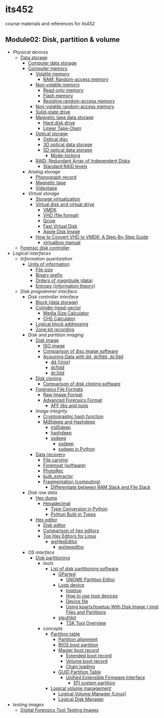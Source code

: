 # its452
course materials and references for its452

## Module02: Disk, partition & volume

* _Physical devices_
  * [Data storage](https://en.wikipedia.org/wiki/Data_storage)
    * [Computer data storage](https://en.wikipedia.org/wiki/Computer_data_storage)
    * [Computer memory](https://en.wikipedia.org/wiki/Computer_memory)
      * [Volatile memory](https://en.wikipedia.org/wiki/Volatile_memory)
        * [RAM: Random-access memory](https://en.wikipedia.org/wiki/Random-access_memory)
      * [Non-volatile memory](https://en.wikipedia.org/wiki/Non-volatile_memory)
        * [Read-only memory](https://en.wikipedia.org/wiki/Read-only_memory)
        * [Flash memory](https://en.wikipedia.org/wiki/Flash_memory)
        * [Resistive random-access memory](https://en.wikipedia.org/wiki/Resistive_random-access_memory)
      * [Non-volatile random-access memory](https://en.wikipedia.org/wiki/Non-volatile_random-access_memory)
      * [Solid-state drive](https://en.wikipedia.org/wiki/Solid-state_drive)
      * [Magnetic tape data storage](https://en.wikipedia.org/wiki/Magnetic_tape_data_storage)
        * [Hard disk drive](https://en.wikipedia.org/wiki/Hard_disk_drive)
        * [Linear Tape-Open](https://en.wikipedia.org/wiki/Linear_Tape-Open)
      * [Optical storage](https://en.wikipedia.org/wiki/Optical_storage)
        * [Optical disc](https://en.wikipedia.org/wiki/Optical_disc)
        * [3D optical data storage](https://en.wikipedia.org/wiki/3D_optical_data_storage)
        * [5D optical data storage](https://en.wikipedia.org/wiki/5D_optical_data_storage)
          * [Mode-locking](https://en.wikipedia.org/wiki/Mode-locking)
      * [RAID: Redundant Array of Independent Disks](https://en.wikipedia.org/wiki/RAID)
        * [Standard RAID levels](https://en.wikipedia.org/wiki/Standard_RAID_levels)
    * _Analog storage_
      * [Phonograph record](https://en.wikipedia.org/wiki/Phonograph_record)
      * [Magnetic tape](https://en.wikipedia.org/wiki/Magnetic_tape)
      * [Videotape](https://en.wikipedia.org/wiki/Videotape)
    * _Virtual storage_
      * [Storage virtualization](https://en.wikipedia.org/wiki/Storage_virtualization)
      * [Virtual disk and virtual drive](https://en.wikipedia.org/wiki/Virtual_disk_and_virtual_drive)
        * [VMDK](https://en.wikipedia.org/wiki/VMDK)
        * [VHD (file format)](https://en.wikipedia.org/wiki/VHD_(file_format))
        * [Qcow](https://en.wikipedia.org/wiki/Qcow)
        * [Fast Virtual Disk](https://en.wikipedia.org/wiki/Fast_Virtual_Disk)
        * [Apple Disk Image](https://en.wikipedia.org/wiki/Apple_Disk_Image)
      * [How to Convert VHD to VMDK: A Step-By-Step Guide](https://www.nakivo.com/blog/how-to-convert-vhd-to-vmdk-a-step-by-step-guide/)
        * [virtualbox manual](https://www.virtualbox.org/manual/)
  * [Forensic disk controller](https://en.wikipedia.org/wiki/Forensic_disk_controller)
* _Logical interfaces_
  * _Information quantization_
    * [Units of information](https://en.wikipedia.org/wiki/Units_of_information)
      * [File size](https://en.wikipedia.org/wiki/File_size)
      * [Binary prefix](https://en.wikipedia.org/wiki/Binary_prefix)
      * [Orders of magnitude (data)](https://en.wikipedia.org/wiki/Orders_of_magnitude_(data))
      * [Entropy (information theory)](https://en.wikipedia.org/wiki/Entropy_(information_theory))
  * _Disk programmer interface_
    * _Disk controller interface_
      * [Block (data storage)](https://en.wikipedia.org/wiki/Block_(data_storage))
      * [Cylinder-head-sector](https://en.wikipedia.org/wiki/Cylinder-head-sector)
        * [Media Size Calculator](http://www.csgnetwork.com/mediasizecalc.html)
        * [CHS Calculator](https://www.deathwombat.com/diskgeometry.html)
      * [Logical block addressing](https://en.wikipedia.org/wiki/Logical_block_addressing)
      * [Zone bit recording](https://en.wikipedia.org/wiki/Zone_bit_recording)
    * _Disk and partition imaging_
      * [Disk image](https://en.wikipedia.org/wiki/Disk_image)
        * [ISO image](https://en.wikipedia.org/wiki/ISO_image)
        * [Comparison of disc image software](https://en.wikipedia.org/wiki/Comparison_of_disc_image_software)
        * [Acquiring Data with dd, dcfldd, dc3dd](http://www.cyber-forensics.ch/acquiring-data-with-dd-dcfldd-dc3dd/)
          * [dd (Unix)](https://en.wikipedia.org/wiki/Dd_(Unix))
          * [dcfldd](http://dcfldd.sourceforge.net/)
          * [dc3dd](https://sourceforge.net/projects/dc3dd/)
      * [Disk cloning](https://en.wikipedia.org/wiki/Disk_cloning)
        * [Comparison of disk cloning software](https://en.wikipedia.org/wiki/Comparison_of_disk_cloning_software)
      * [Forensics File Formats](https://forensicswiki.xyz/wiki/index.php?title=Category:Forensics_File_Formats)
        * [Raw Image Format](https://forensicswiki.xyz/wiki/index.php?title=Raw_Image_Format)
        * [Advanced Forensics Format](https://forensicswiki.xyz/wiki/index.php?title=AFF)
          * [AFF libs and tools](https://github.com/sshock/AFFLIBv3)
      * _Image integrity_
        * [Cryptographic hash function](https://en.wikipedia.org/wiki/Cryptographic_hash_function)
        * [Md5deep and Hashdeep](https://en.wikipedia.org/wiki/Md5deep)
          * [md5deep](http://md5deep.sourceforge.net/)
          * [hashdeep](https://github.com/jessek/hashdeep/)
          * [ssdeep](https://github.com/ssdeep-project/ssdeep)
            * [ssdeep](https://github.com/chrisoei/ssdeep)
            * [ssdeep in Python](https://pypi.org/project/ssdeep/)
      * [Data recovery](https://en.wikipedia.org/wiki/Data_recovery)
        * [File carving](https://en.wikipedia.org/wiki/File_carving)
        * [Foremost (software)](https://en.wikipedia.org/wiki/Foremost_(software))
        * [PhotoRec](https://en.wikipedia.org/wiki/PhotoRec)
        * [bulk_extractor](https://github.com/simsong/bulk_extractor)
        * [Fragmentation (computing)](https://en.wikipedia.org/wiki/Fragmentation_(computing))
          * [Differentiate between RAM Slack and File Slack](https://github.com/Invoke-IR/PowerForensics/issues/136)
    * _Disk raw data_
      * [Hex dump](https://en.wikipedia.org/wiki/Hex_dump)
        * [Hexadecimal](https://en.wikipedia.org/wiki/Hexadecimal)
          * [Type Conversion in Python](https://www.geeksforgeeks.org/type-conversion-python/)
          * [Python Built-in Types](https://docs.python.org/3/library/stdtypes.html)
      * [Hex editor](https://en.wikipedia.org/wiki/Hex_editor)
        * [Disk editor](https://en.wikipedia.org/wiki/Disk_editor)
        * [Comparison of hex editors](https://en.wikipedia.org/wiki/Comparison_of_hex_editors)
        * [Top Hex Editors for Linux](https://itsfoss.com/hex-editors-linux/)
          * [wxHexEditor](https://www.wxhexeditor.org/)
            * [wxhexeditor](./wxhexeditor.md)
    * _OS interface_
      * [Disk partitioning](https://en.wikipedia.org/wiki/Disk_partitioning)
        * _tools_
          * [List of disk partitioning software](https://en.wikipedia.org/wiki/List_of_disk_partitioning_software)
            * [GParted](https://en.wikipedia.org/wiki/GParted)
              * [GNOME Partition Editor](https://gparted.org/)
            * [Loop device](https://en.wikipedia.org/wiki/Loop_device)
              * [losetup](https://man7.org/linux/man-pages/man8/losetup.8.html)
              * [How to use loop devices](https://blog.sleeplessbeastie.eu/2017/07/03/how-to-use-loop-devices/)
              * [Device file](https://en.wikipedia.org/wiki/Device_file)
              * [Using kpartx/losetup With Disk Image (.img) Files and Partitions](https://medium.com/swlh/using-kpartx-losetup-with-disk-image-img-files-and-partitions-a5e186d303e5)
            * [sleuthkit](http://wiki.sleuthkit.org/index.php?title=Help_Documents)
              * [TSK Tool Overview](http://wiki.sleuthkit.org/index.php?title=TSK_Tool_Overview)
        * _concepts_
          * [Partition table](https://en.wikipedia.org/wiki/Partition_table)
            * [Partition alignment](https://en.wikipedia.org/wiki/Partition_alignment)
            * [BIOS boot partition](https://en.wikipedia.org/wiki/BIOS_boot_partition)
            * [Master boot record](https://en.wikipedia.org/wiki/Master_boot_record)
              * [Extended boot record](https://en.wikipedia.org/wiki/Extended_boot_record)
              * [Volume boot record](https://en.wikipedia.org/wiki/Volume_boot_record)
              * [Chain loading](https://en.wikipedia.org/wiki/Chain_loading)
            * [GUID Partition Table](https://en.wikipedia.org/wiki/GUID_Partition_Table)
              * [Unified Extensible Firmware Interface](https://uefi.org/)
                * [EFI system partition](https://en.wikipedia.org/wiki/EFI_system_partition)
          * [Logical volume management](https://en.wikipedia.org/wiki/Logical_volume_management)
            * [Logical Volume Manager (Linux)](https://en.wikipedia.org/wiki/Logical_Volume_Manager_(Linux))
            * [Logical Disk Manager](https://en.wikipedia.org/wiki/Logical_Disk_Manager)
* _testing images_
  * [Digital Forensics Tool Testing Images](http://dftt.sourceforge.net/)

